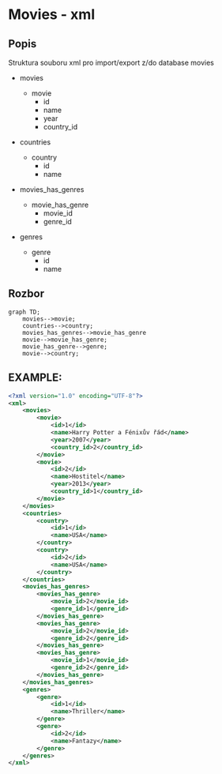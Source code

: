 # Movies - xml

## Popis

Struktura souboru xml pro import/export z/do database movies

- movies
    - movie
        - id
        - name
        - year
        - country_id

- countries
    - country
        - id
        - name

- movies_has_genres
    - movie_has_genre
        - movie_id
        - genre_id

- genres
    - genre
        - id
        - name

## Rozbor

```mermaid
graph TD;
    movies-->movie;
    countries-->country;
    movies_has_genres-->movie_has_genre
    movie-->movie_has_genre;
    movie_has_genre-->genre;
    movie-->country;
```

## EXAMPLE:
```xml
<?xml version="1.0" encoding="UTF-8"?>
<xml>
    <movies>
        <movie>
            <id>1</id>
            <name>Harry Potter a Fénixův řád</name>
            <year>2007</year>
            <country_id>2</country_id>
        </movie>
        <movie>
            <id>2</id>
            <name>Hostitel</name>
            <year>2013</year>
            <country_id>1</country_id>
        </movie>
    </movies>
    <countries>
        <country>
            <id>1</id>
            <name>USA</name>
        </country>
        <country>
            <id>2</id>
            <name>USA</name>
        </country>
    </countries>
    <movies_has_genres>
        <movies_has_genre>
            <movie_id>2</movie_id>
            <genre_id>1</genre_id>
        </movies_has_genre>
        <movies_has_genre>
            <movie_id>2</movie_id>
            <genre_id>2</genre_id>
        </movies_has_genre>
        <movies_has_genre>
            <movie_id>1</movie_id>
            <genre_id>2</genre_id>
        </movies_has_genre>
    </movies_has_genres>
    <genres>
        <genre>
            <id>1</id>
            <name>Thriller</name>
        </genre>
        <genre>
            <id>2</id>
            <name>Fantazy</name>
        </genre>
    </genres>
</xml>
```